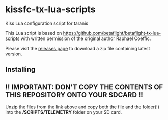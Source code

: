 # kissfc-tx-lua-scripts
Kiss Lua configuration script for taranis

This Lua script is based on https://github.com/betaflight/betaflight-tx-lua-scripts with written permission
of the original author Raphael Coeffic.

Please visit the [releases page](https://github.com/fedorcomander/kissfc-tx-lua-scripts/releases) to download a zip file containing latest version.

## Installing

## !! IMPORTANT: DON'T COPY THE CONTENTS OF THIS REPOSITORY ONTO YOUR SDCARD !!

Unzip the files from the link above and copy both the file and the folder(!) into the **/SCRIPTS/TELEMETRY** folder on your SD card.

